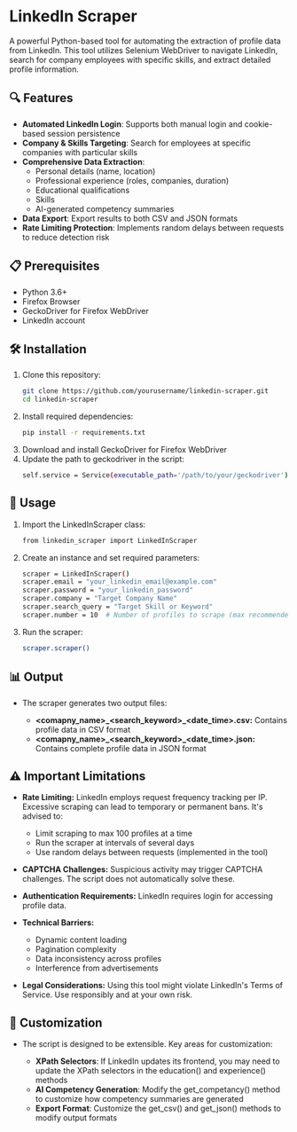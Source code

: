 # LinkedIn Scraper

A powerful Python-based tool for automating the extraction of profile data from LinkedIn. This tool utilizes Selenium WebDriver to navigate LinkedIn, search for company employees with specific skills, and extract detailed profile information.

## 🔍 Features

- **Automated LinkedIn Login**: Supports both manual login and cookie-based session persistence
- **Company & Skills Targeting**: Search for employees at specific companies with particular skills
- **Comprehensive Data Extraction**:
  - Personal details (name, location)
  - Professional experience (roles, companies, duration)
  - Educational qualifications
  - Skills
  - AI-generated competency summaries
- **Data Export**: Export results to both CSV and JSON formats
- **Rate Limiting Protection**: Implements random delays between requests to reduce detection risk

## 📋 Prerequisites

- Python 3.6+
- Firefox Browser
- GeckoDriver for Firefox WebDriver
- LinkedIn account

## 🛠️ Installation

1. Clone this repository:
   ```bash
   git clone https://github.com/yourusername/linkedin-scraper.git
   cd linkedin-scraper
   ```
2. Install required dependencies:
    ```bash
    pip install -r requirements.txt
    ```
3. Download and install GeckoDriver for Firefox WebDriver
4. Update the path to geckodriver in the script:
    ```bash
    self.service = Service(executable_path='/path/to/your/geckodriver')
    ```

## 🚀 Usage
1. Import the LinkedInScraper class:
    ```bash
    from linkedin_scraper import LinkedInScraper
    ```
2. Create an instance and set required parameters:
    ```bash
    scraper = LinkedInScraper()
    scraper.email = "your_linkedin_email@example.com"
    scraper.password = "your_linkedin_password"
    scraper.company = "Target Company Name"
    scraper.search_query = "Target Skill or Keyword"
    scraper.number = 10  # Number of profiles to scrape (max recommended: 100)
    ```
3. Run the scraper:
    ```bash
    scraper.scraper()
    ```

## 📊 Output
- The scraper generates two output files:

    - **<comapny_name>\_<search_keyword>\_<date_time>.csv:** Contains profile data in CSV format
    - **<comapny_name>\_<search_keyword>\_<date_time>.json:** Contains complete profile data in JSON format

## ⚠️ Important Limitations
- **Rate Limiting:** LinkedIn employs request frequency tracking per IP. Excessive scraping can lead to temporary or permanent bans. It's advised to:

    - Limit scraping to max 100 profiles at a time
    - Run the scraper at intervals of several days
    - Use random delays between requests (implemented in the tool)


- **CAPTCHA Challenges:** Suspicious activity may trigger CAPTCHA challenges. The script does not automatically solve these.
- **Authentication Requirements:** LinkedIn requires login for accessing profile data.
- **Technical Barriers:**

    - Dynamic content loading
    - Pagination complexity
    - Data inconsistency across profiles
    - Interference from advertisements


- **Legal Considerations:** Using this tool might violate LinkedIn's Terms of Service. Use responsibly and at your own risk.

## 🔧 Customization
- The script is designed to be extensible. Key areas for customization:

    - **XPath Selectors**: If LinkedIn updates its frontend, you may need to update the XPath selectors in the education() and experience() methods
    - **AI Competency Generation**: Modify the get_competancy() method to customize how competency summaries are generated
    - **Export Format**: Customize the get_csv() and get_json() methods to modify output formats